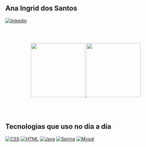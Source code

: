 ## Ana Ingrid dos Santos

[![linkedin](https://img.shields.io/badge/LinkedIn-0077B5?style=for-the-badge&logo=linkedin&logoColor=white)](https://www.linkedin.com/in/ana-ingrid-dos-santos/)

<br><br>

<div align="center" >
  <a href="https://github.com/AnaIngrid">
    <img height="170em" src="https://github-readme-stats.vercel.app/api?username=Ana-Ingrid&count_private=true&include_all_commits=true&show_icons=true&theme=transparent&hide_border=false&show_owner=true"/>
    <img  height="170em" src="https://github-readme-stats.vercel.app/api/top-langs/?username=Ana-Ingrid&theme=transparent&hide_border=false&&layout=compact"/>
  </a>
</div>

<br><br>

## Tecnologias que uso no dia a dia

[![CSS ](https://img.shields.io/badge/CSS3-1572B6?style=for-the-badge&logo=css3&logoColor=white)]()
[ ![HTML ](https://img.shields.io/badge/HTML5-E34F26?style=for-the-badge&logo=html5&logoColor=white)]()
[ ![Java ](https://img.shields.io/badge/Java-ED8B00?style=for-the-badge&logo=openjdk&logoColor=white)]()
[ ![Spring](https://img.shields.io/badge/Spring-6DB33F?style=for-the-badge&logo=spring&logoColor=white)]()
[ ![Mysql ](https://img.shields.io/badge/MySQL-005C84?style=for-the-badge&logo=mysql&logoColor=white)]()

